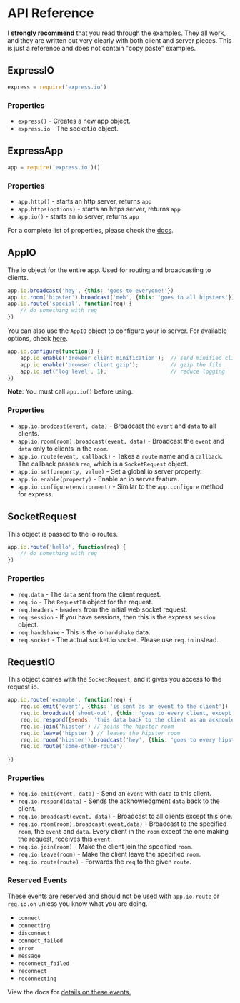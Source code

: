 
# API Reference

I __strongly recommend__ that you read through the [examples]().  They all work, and they are written out very clearly with both client and server pieces.  This is just a reference and does not contain "copy paste" examples.  

## ExpressIO

```js
express = require('express.io')
```

### Properties

* `express()` - Creates a new app object.
* `express.io` - The socket.io object.

## ExpressApp

```js
app = require('express.io')()
```

### Properties

* `app.http()` - starts an http server, returns `app`
* `app.https(options)` - starts an https server, returns `app`
* `app.io()` - starts an io server, returns `app`

For a complete list of properties, please check the [docs](http://expressjs.com/api.html#app.set).

## AppIO 

The io object for the entire app.  Used for routing and broadcasting to clients.

```js
app.io.broadcast('hey', {this: 'goes to everyone!'})
app.io.room('hipster').broadcast('meh', {this: 'goes to all hipsters'})
app.io.route('special', function(req) {
    // do something with req
})
```

You can also use the `AppIO` object to configure your io server.  For available options, check [here](https://github.com/LearnBoost/Socket.IO/wiki/Configuring-Socket.IO).

```js
app.io.configure(function() {
    app.io.enable('browser client minification');  // send minified client
    app.io.enable('browser client gzip');          // gzip the file
    app.io.set('log level', 1);                    // reduce logging
})
```

__Note__:  You must call `app.io()` before using.

### Properties

* `app.io.brodcast(event, data)` - Broadcast the `event` and `data` to all clients.
* `app.io.room(room).broadcast(event, data)` - Broadcast the `event` and `data` only to clients in the `room`.
* `app.io.route(event, callback)` - Takes a `route` name and a `callback`.  The callback passes `req`, which is a `SocketRequest` object.
* `app.io.set(property, value)` - Set a global io server property.
* `app.io.enable(property)` - Enable an io server feature.
* `app.io.configure(environment)` - Similar to the `app.configure` method for express.

## SocketRequest

This object is passed to the io routes.

```js
app.io.route('hello', function(req) {
    // do something with req
})
```

### Properties

* `req.data` - The `data` sent from the client request.
* `req.io` - The `RequestIO` object for the request.
* `req.headers` - `headers` from the initial web socket request.
* `req.session` - If you have sessions, then this is the express `session` object.
* `req.handshake` - This is the io `handshake` data.
* `req.socket` - The actual socket.io `socket`. Please use `req.io` instead.

## RequestIO

This object comes with the `SocketRequest`, and it gives you access to the request io.

```js
app.io.route('example', function(req) {
    req.io.emit('event', {this: 'is sent as an event to the client'})
    req.io.broadcast('shout-out', {this: 'goes to every client, except this one'})
    req.io.respond({sends: 'this data back to the client as an acknowledgment'})
    req.io.join('hipster') // joins the hipster room
    req.io.leave('hipster') // leaves the hipster room
    req.io.room('hipster').broadcast('hey', {this: 'goes to every hipster'})
    req.io.route('some-other-route')
     
})
```

### Properties

* `req.io.emit(event, data)` - Send an `event` with `data` to this client.
* `req.io.respond(data)` - Sends the acknowledgment `data` back to the client.
* `req.io.broadcast(event, data)` - Broadcast to all clients except this one.
* `req.io.room(room).broadcast(event,data)` - Broadcast to the specified `room`, the `event` and `data`.  Every client in the `room` except the one making the request, receives this `event`.
* `req.io.join(room)` - Make the client join the specified `room`.
* `req.io.leave(room)` - Make the client leave the specified `room`.
* `req.io.route(route)` - Forwards the `req` to the given `route`.

### Reserved Events

These events are reserved and should not be used with `app.io.route` or `req.io.on` unless you know what you are doing.

* `connect`
* `connecting`
* `disconnect`
* `connect_failed`
* `error`
* `message`
* `reconnect_failed`
* `reconnect`
* `reconnecting`

View the docs for [details on these events.](https://github.com/LearnBoost/socket.io/wiki/Exposed-events)

